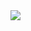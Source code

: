 <img src="https://media.discordapp.net/attachments/781147403780358155/1154144312074981417/lNS2UshMHMwAAAABJRU5ErkJggg.png">